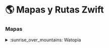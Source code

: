 # :earth_americas: Mapas y Rutas Zwift 

### Mapas

<details><summary>:sunrise_over_mountains: Watopia</summary>

[WATOPIA](https://zwiftinsider.com/watopia/)

<details><summary>Rutas en Watopia</summary>

 * *[Ocean blvd](https://zwiftinsider.com/route/ocean-blvd/)*
 
 * *[5k loop](https://zwiftinsider.com/route/5k-loop/)*
 
 
 
</details>
</details>
